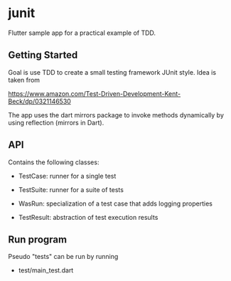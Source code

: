 # junit

Flutter sample app for a practical example of TDD.

## Getting Started

Goal is use TDD to create a small testing framework JUnit style. Idea is taken from 

https://www.amazon.com/Test-Driven-Development-Kent-Beck/dp/0321146530 

The app uses the dart mirrors package to invoke methods dynamically by using reflection (mirrors in Dart).

## API

Contains the following classes: 

* TestCase: runner for a single test

* TestSuite: runner for a suite of tests

* WasRun: specialization of a test case that adds logging properties

* TestResult: abstraction of test execution results

## Run program

Pseudo "tests" can be run by running

* test/main_test.dart